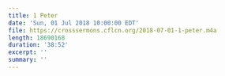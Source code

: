 ```yaml
---
title: 1 Peter
date: 'Sun, 01 Jul 2018 10:00:00 EDT'
file: https://crosssermons.cflcn.org/2018-07-01-1-peter.m4a
length: 18690168
duration: '38:52'
excerpt: ''
summary: ''
---
```

